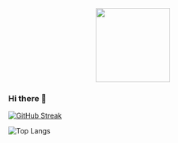 <div id="header" align="center">   
  <img src="https://media.giphy.com/media/v1.Y2lkPTc5MGI3NjExc3F6bGVtMmt4aDEzd28yYnZpY3VzbmM5bTY4bmZqazZoYzBrN3N0NyZlcD12MV9pbnRlcm5hbF9naWZfYnlfaWQmY3Q9Zw/11gC4odpiRKuha/giphy.gif" width="150"/>  
</div>  

### Hi there 👋  

[![GitHub Streak](https://github-readme-streak-stats.herokuapp.com/?user=Snr1s3)](https://git.io/streak-stats)   

![Top Langs](https://github-readme-stats.vercel.app/api/top-langs/?username=Snr1s3&langs_count=8)

